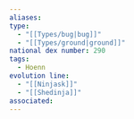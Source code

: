 ```yaml
---
aliases: 
type:
  - "[[Types/bug|bug]]"
  - "[[Types/ground|ground]]"
national dex number: 290
tags:
  - Hoenn
evolution line:
  - "[[Ninjask]]"
  - "[[Shedinja]]"
associated:
---
```


